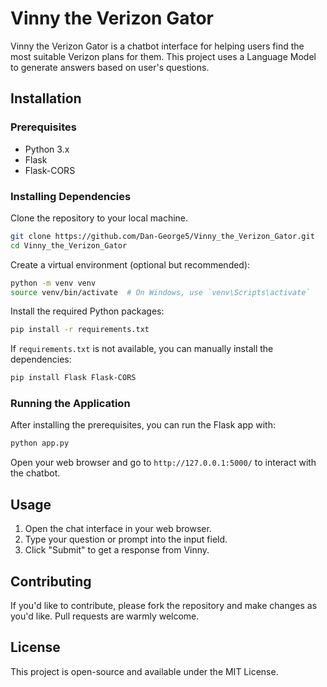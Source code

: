 # Vinny the Verizon Gator

Vinny the Verizon Gator is a chatbot interface for helping users find the most suitable Verizon plans for them. This project uses a Language Model to generate answers based on user's questions.

## Installation

### Prerequisites

- Python 3.x
- Flask
- Flask-CORS

### Installing Dependencies

Clone the repository to your local machine.

```bash
git clone https://github.com/Dan-George5/Vinny_the_Verizon_Gator.git
cd Vinny_the_Verizon_Gator
```

Create a virtual environment (optional but recommended):

```bash
python -m venv venv
source venv/bin/activate  # On Windows, use `venv\Scripts\activate`
```

Install the required Python packages:

```bash
pip install -r requirements.txt
```

If `requirements.txt` is not available, you can manually install the dependencies:

```bash
pip install Flask Flask-CORS
```

### Running the Application

After installing the prerequisites, you can run the Flask app with:

```bash
python app.py
```

Open your web browser and go to `http://127.0.0.1:5000/` to interact with the chatbot.

## Usage

1. Open the chat interface in your web browser.
2. Type your question or prompt into the input field.
3. Click "Submit" to get a response from Vinny.

## Contributing

If you'd like to contribute, please fork the repository and make changes as you'd like. Pull requests are warmly welcome.

## License

This project is open-source and available under the MIT License.
